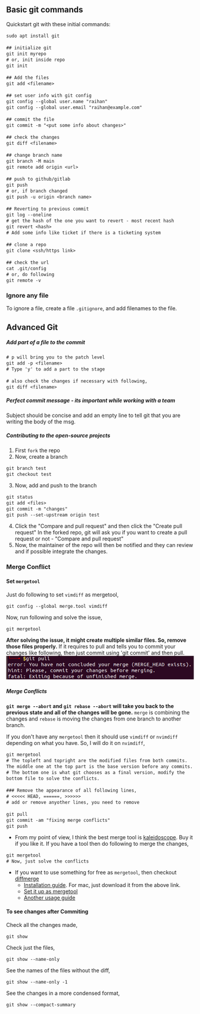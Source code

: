 ## Basic git commands
Quickstart git with these initial commands:
```
sudo apt install git

## initialize git
git init myrepo 
# or, init inside repo
git init

## Add the files
git add <filename>

## set user info with git config
git config --global user.name "raihan"
git config --global user.email "raihan@example.com"

## commit the file
git commit -m "<put some info about changes>"

## check the changes
git diff <filename>

## change branch name
git branch -M main
git remote add origin <url>

## push to github/gitlab
git push
# or, if branch changed
git push -u origin <branch name>

## Reverting to previous commit 
git log --oneline
# get the hash of the one you want to revert - most recent hash
git revert <hash>
# Add some info like ticket if there is a ticketing system

## clone a repo
git clone <ssh/https link>

## check the url
cat .git/config
# or, do following
git remote -v
```

### Ignore any file
To ignore a file, create a file `.gitignore`, and add filenames to the file.


## Advanced Git
##### Add part of a file to the commit
```
# p will bring you to the patch level
git add -p <filename>
# Type 'y' to add a part to the stage

# also check the changes if necessary with following,
git diff <filename>
```

##### Perfect commit message - its important while working with a team
Subject should be concise and add an empty line to tell git that you are writing the body of the msg.

##### Contributing to the open-source projects
1. First `fork` the repo
2. Now, create a branch
```
git branch test
git checkout test
```
3. Now, add and push to the branch
```
git status
git add <files>
git commit -m "changes"
git push --set-upstream origin test
```
4. Click the "Compare and pull request" and then click the "Create pull request"
In the forked repo, git will ask you if you want to create a pull request or not - "Compare and pull request"
5. Now, the maintainer of the repo will then be notified and they can review and if possible integrate the changes.

### Merge Conflict
#### Set `mergetool`
Just do following to set `vimdiff` as mergetool,
```
git config --global merge.tool vimdiff
```

Now, run following and solve the issue,
```
git mergetool
```

**After solving the issue, it might create multiple similar files. So, remove those files properly.** If it requires to pull and tells you to commit your changes like following, then just commit using 'git commit' and then pull.
![git-pics/merge pull error](git-pics/merge-error.png)

##### Merge Conflicts
**`git merge --abort` and `git rebase --abort` will take you back to the previous state and all of the changes will be gone.**
`merge` is combining the changes and `rebase` is moving the changes from one branch to another branch.

If you don't have any `mergetool` then it should use `vimdiff` or `nvimdiff` depending on what you have. So, I will do it on `nvimdiff`,
```
git mergetool
# The topleft and topright are the modified files from both commits. The middle one at the top part is the base version before any commits.
# The bottom one is what git chooses as a final version, modify the bottom file to solve the conflicts.

### Remove the appearance of all following lines,
# <<<<< HEAD, ======, >>>>>>
# add or remove anyother lines, you need to remove

git pull
git commit -am "fixing merge conflicts"
git push
```

- From my point of view, I think the best merge tool is [kaleidoscope](https://kaleidoscope.app/). Buy it if you like it. If you have a tool then do following to merge the changes,
```
git mergetool
# Now, just solve the conflicts
```
- If you want to use something for free as `mergetool`, then checkout [diffmerge](https://sourcegear.com/diffmerge/downloads.html)
    - [Installation guide](https://sourcegear.com/diffmerge/webhelp/sec__inst__ubuntu.html). For mac, just download it from the above link.
    - [Set it up as mergetool](https://sourcegear.com/diffmerge/webhelp/sec__git__linux.html)
    - [Another usage guide](https://medium.com/@vitorhsb/how-to-set-diffmerge-as-git-merge-and-diff-tool-unix-40df346c11c4)

#### To see changes after Commiting 
Check all the changes made,
```
git show
```

Check just the files,
```
git show --name-only
```

See the names of the files without the diff,
```
git show --name-only -1
```

See the changes in a more condensed format,
```
git show --compact-summary
```

